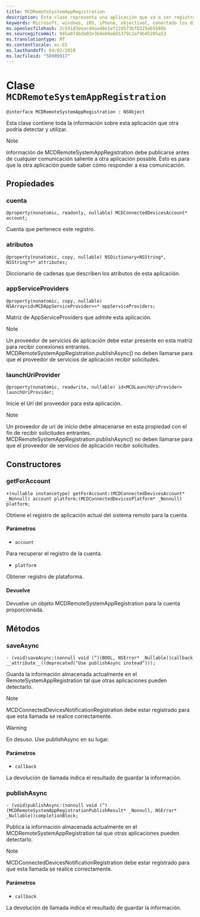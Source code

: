 ```yaml
---
title: MCDRemoteSystemAppRegistration
description: Esta clase representa una aplicación que va a ser registrada con la plataforma de dispositivos conectados.
keywords: Microsoft, windows, iOS, iPhone, objectiveC, conectado los dispositivos, proyecto Roma
ms.openlocfilehash: 2c931d3eeacd4aa48e1ef22d573bf0325eb5b98b
ms.sourcegitcommit: 945a0f4bda02e3b4eb9a665379c2af9bd5285a53
ms.translationtype: MT
ms.contentlocale: es-ES
ms.lasthandoff: 04/02/2019
ms.locfileid: "58909917"
---
```

# <a name="class-mcdremotesystemappregistration"></a>Clase `MCDRemoteSystemAppRegistration` 

```
@interface MCDRemoteSystemAppRegistration : NSObject
```  

Esta clase contiene toda la información sobre esta aplicación que otra podría detectar y utilizar.

> [!NOTE] 
> Información de MCDRemoteSystemAppRegistration debe publicarse antes de cualquier comunicación saliente a otra aplicación possble. Esto es para que la otra aplicación puede saber cómo responder a esa comunicación.

## <a name="properties"></a>Propiedades

### <a name="account"></a>cuenta
`@property(nonatomic, readonly, nullable) MCDConnectedDevicesAccount* account;`

Cuenta que pertenece este registro.

### <a name="attributes"></a>atributos
`@property(nonatomic, copy, nullable) NSDictionary<NSString*, NSString*>* attributes;`

 Diccionario de cadenas que describen los atributos de esta aplicación.

### <a name="appserviceproviders"></a>appServiceProviders
`@property(nonatomic, copy, nullable) NSArray<id<MCDAppServiceProvider>>* appServiceProviders;`

Matriz de AppServiceProviders que admite esta aplicación.

> [!NOTE] 
> Un proveedor de servicios de aplicación debe estar presente en esta matriz para recibir conexiones entrantes.  MCDRemoteSystemAppRegistration.publishAsync() no deben llamarse para que el proveedor de servicios de aplicación recibir solicitudes.  

### <a name="launchuriprovider"></a>launchUriProvider
`@property(nonatomic, readwrite, nullable) id<MCDLaunchUriProvider> launchUriProvider;`

Inicie el Uri del proveedor para esta aplicación.

> [!NOTE] 
> Un proveedor de uri de inicio debe almacenarse en esta propiedad con el fin de recibir solicitudes entrantes.  MCDRemoteSystemAppRegistration.publishAsync() no deben llamarse para que el proveedor de servicios de aplicación recibir solicitudes.  

## <a name="constructors"></a>Constructores

### <a name="getforaccount"></a>getForAccount
`+(nullable instancetype) getForAccount:(MCDConnectedDevicesAccount* _Nonnull) account
                              platform:(MCDConnectedDevicesPlatform* _Nonnull) platform;`

Obtiene el registro de aplicación actual del sistema remoto para la cuenta.

#### <a name="parameters"></a>Parámetros
* `account` 

Para recuperar el registro de la cuenta.

* `platform` 

Obtener registro de plataforma.

#### <a name="returns"></a>Devuelve
Devuelve un objeto MCDRemoteSystemAppRegistration para la cuenta proporcionada.

## <a name="methods"></a>Métodos

### <a name="saveasync"></a>saveAsync
`- (void)saveAsync:(nonnull void (^)(BOOL, NSError* _Nullable))callback  __attribute__((deprecated("Use publishAsync instead")));`

Guarda la información almacenada actualmente en el RemoteSystemAppRegistration tal que otras aplicaciones pueden detectarlo.

> [!NOTE] 
> MCDConnectedDevicesNotificationRegistration debe estar registrado para que esta llamada se realice correctamente.

> [!WARNING] 
> En desuso. Use publishAsync en su lugar.

#### <a name="parameters"></a>Parámetros

* `callback`

La devolución de llamada indica el resultado de guardar la información.

### <a name="publishasync"></a>publishAsync
`- (void)publishAsync:(nonnull void (^)(MCDRemoteSystemAppRegistrationPublishResult* _Nonnull, NSError* _Nullable))completionBlock;`

Publica la información almacenada actualmente en el MCDRemoteSystemAppRegistration tal que otras aplicaciones pueden detectarlo.

> [!NOTE] 
> MCDConnectedDevicesNotificationRegistration debe estar registrado para que esta llamada se realice correctamente.

#### <a name="parameters"></a>Parámetros

* `callback`

La devolución de llamada indica el resultado de guardar la información.
